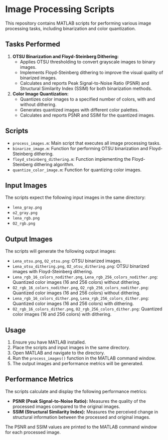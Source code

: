 # Image Processing Scripts

This repository contains MATLAB scripts for performing various image processing tasks, including binarization and color quantization.

## Tasks Performed

1.  **OTSU Binarization and Floyd-Steinberg Dithering:**
    * Applies OTSU thresholding to convert grayscale images to binary images.
    * Implements Floyd-Steinberg dithering to improve the visual quality of binarized images.
    * Calculates and reports Peak Signal-to-Noise Ratio (PSNR) and Structural Similarity Index (SSIM) for both binarization methods.
2.  **Color Image Quantization:**
    * Quantizes color images to a specified number of colors, with and without dithering.
    * Generates quantized images with different color palettes.
    * Calculates and reports PSNR and SSIM for the quantized images.

## Scripts

* `process_images.m`: Main script that executes all image processing tasks.
* `binarize_image.m`: Function for performing OTSU binarization and Floyd-Steinberg dithering.
* `floyd_steinberg_dithering.m`: Function implementing the Floyd-Steinberg dithering algorithm.
* `quantize_color_image.m`: Function for quantizing color images.

## Input Images

The scripts expect the following input images in the same directory:

* `lena_gray.png`
* `o2_gray.png`
* `lena_rgb.png`
* `O2_rgb.png`

## Output Images

The scripts will generate the following output images:

* `Lena_otsu.png`, `O2_otsu.png`: OTSU binarized images.
* `Lena_otsu_dithering.png`, `O2_otsu_dithering.png`: OTSU binarized images with Floyd-Steinberg dithering.
* `Lena_rgb_16_colors_nodither.png`, `Lena_rgb_256_colors_nodither.png`: Quantized color images (16 and 256 colors) without dithering.
* `O2_rgb_16_colors_nodither.png`, `O2_rgb_256_colors_nodither.png`: Quantized color images (16 and 256 colors) without dithering.
* `Lena_rgb_16_colors_dither.png`, `Lena_rgb_256_colors_dither.png`: Quantized color images (16 and 256 colors) with dithering.
* `O2_rgb_16_colors_dither.png`, `O2_rgb_256_colors_dither.png`: Quantized color images (16 and 256 colors) with dithering.

## Usage

1.  Ensure you have MATLAB installed.
2.  Place the scripts and input images in the same directory.
3.  Open MATLAB and navigate to the directory.
4.  Run the `process_images()` function in the MATLAB command window.
5.  The output images and performance metrics will be generated.

## Performance Metrics

The scripts calculate and display the following performance metrics:

* **PSNR (Peak Signal-to-Noise Ratio):** Measures the quality of the processed images compared to the original images.
* **SSIM (Structural Similarity Index):** Measures the perceived change in structural information between the processed and original images.

The PSNR and SSIM values are printed to the MATLAB command window for each processed image.
